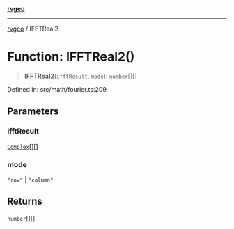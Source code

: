 [**rvgeo**](../README.md)

***

[rvgeo](../globals.md) / IFFTReal2

# Function: IFFTReal2()

> **IFFTReal2**(`ifftResult`, `mode`): `number`[][]

Defined in: src/math/fourier.ts:209

## Parameters

### ifftResult

[`Complex`](../type-aliases/Complex.md)[][]

### mode

`"row"` | `"column"`

## Returns

`number`[][]
